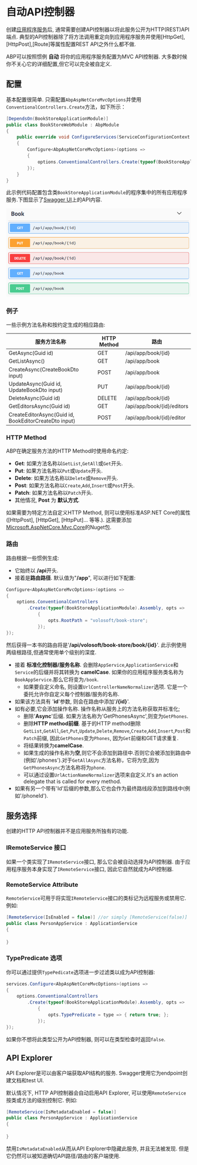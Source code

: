 # 自动API控制器

创建[应用程序服务](Application-Services.md)后, 通常需要创建API控制器以将此服务公开为HTTP(REST)API端点. 典型的API控制器除了将方法调用重定向到应用程序服务并使用[HttpGet],[HttpPost],[Route]等属性配置REST API之外什么都不做.

ABP可以按照惯例 **自动** 将你的应用程序服务配置为MVC API控制器. 大多数时候你不关心它的详细配置,但它可以完全被自定义.

## 配置

基本配置很简单. 只需配置`AbpAspNetCoreMvcOptions`并使用`ConventionalControllers.Create`方法，如下所示：

````csharp
[DependsOn(BookStoreApplicationModule)]
public class BookStoreWebModule : AbpModule
{
    public override void ConfigureServices(ServiceConfigurationContext context)
    {
        Configure<AbpAspNetCoreMvcOptions>(options =>
        {
            options.ConventionalControllers.Create(typeof(BookStoreApplicationModule).Assembly);
        });
    }
}
````

此示例代码配置包含类`BookStoreApplicationModule`的程序集中的所有应用程序服务.下图显示了[Swagger UI](https://swagger.io/tools/swagger-ui/)上的API内容.

![bookstore-apis](../images/bookstore-apis.png)

### 例子

一些示例方法名称和按约定生成的相应路由:

| 服务方法名称                                   | HTTP Method | 路由                      |
| ----------------------------------------------------- | ----------- | -------------------------- |
| GetAsync(Guid id)                                     | GET         | /api/app/book/{id}         |
| GetListAsync()                                        | GET         | /api/app/book              |
| CreateAsync(CreateBookDto input)                      | POST        | /api/app/book              |
| UpdateAsync(Guid id, UpdateBookDto input)             | PUT         | /api/app/book/{id}         |
| DeleteAsync(Guid id)                                  | DELETE      | /api/app/book/{id}         |
| GetEditorsAsync(Guid id)                              | GET         | /api/app/book/{id}/editors |
| CreateEditorAsync(Guid id, BookEditorCreateDto input) | POST        | /api/app/book/{id}/editor  |

### HTTP Method

ABP在确定服务方法的HTTP Method时使用命名约定:

- **Get**: 如果方法名称以`GetList`,`GetAll`或`Get`开头.
- **Put**: 如果方法名称以`Put`或`Update`开头.
- **Delete**: 如果方法名称以`Delete`或`Remove`开头.
- **Post**: 如果方法名称以`Create`,`Add`,`Insert`或`Post`开头.
- **Patch**: 如果方法名称以`Patch`开头.
- 其他情况, **Post** 为 **默认方式**.

如果需要为特定方法自定义HTTP Method, 则可以使用标准ASP.NET Core的属性([HttpPost], [HttpGet], [HttpPut]... 等等.). 这需要添加[Microsoft.AspNetCore.Mvc.Core](https://www.nuget.org/packages/Microsoft.AspNetCore.Mvc.Core)的Nuget包.

### 路由

路由根据一些惯例生成:

* 它始终以 **/api**开头.
* 接着是**路由路径**. 默认值为"**/app**", 可以进行如下配置:

````csharp
Configure<AbpAspNetCoreMvcOptions>(options =>
{
    options.ConventionalControllers
        .Create(typeof(BookStoreApplicationModule).Assembly, opts =>
            {
                opts.RootPath = "volosoft/book-store";
            });
});
````

然后获得一本书的路由将是'**/api/volosoft/book-store/book/{id}**'. 此示例使用两级根路径,但通常使用单个级别的深度.

* 接着 **标准化控制器/服务名称**. 会删除`AppService`,`ApplicationService`和`Service`的后缀并将其转换为 **camelCase**. 如果你的应用程序服务类名称为`BookAppService`.那么它将变为`/book`.
  * 如果要自定义命名, 则设置`UrlControllerNameNormalizer`选项. 它是一个委托允许你自定义每个控制器/服务的名称.
* 如果该方法具有 '**id**'参数, 则会在路由中添加'**/{id}**'.
* 如有必要,它会添加操作名称. 操作名称从服务上的方法名称获取并标准化;
  * 删除'**Async**'后缀. 如果方法名称为'GetPhonesAsync',则变为`GetPhones`.
  * 删除**HTTP method前缀**. 基于的HTTP method删除`GetList`,`GetAll`,`Get`,`Put`,`Update`,`Delete`,`Remove`,`Create`,`Add`,`Insert`,`Post`和`Patch`前缀, 因此`GetPhones`变为`Phones`, 因为`Get`前缀和GET请求重复.
  * 将结果转换为**camelCase**.
  * 如果生成的操作名称为**空**,则它不会添加到路径中.否则它会被添加到路由中(例如'/phones').对于`GetAllAsync`方法名称，它将为空,因为`GetPhonesAsync`方法名称将为`phone`.
  * 可以通过设置`UrlActionNameNormalizer`选项来自定义.It's an action delegate that is called for every method.
* 如果有另一个带有'Id'后缀的参数,那么它也会作为最终路线段添加到路线中(例如'/phoneId').

## 服务选择

创建的HTTP API控制器并不是应用服务所独有的功能.

### IRemoteService 接口

如果一个类实现了`IRemoteService`接口, 那么它会被自动选择为API控制器. 由于应用程序服务本身实现了`IRemoteService`接口, 因此它自然就成为API控制器.

### RemoteService Attribute

`RemoteService`可用于将实现`IRemoteService`接口的类标记为远程服务或禁用它. 例如:

````csharp
[RemoteService(IsEnabled = false)] //or simply [RemoteService(false)]
public class PersonAppService : ApplicationService
{

}
````

### TypePredicate 选项

你可以通过提供`TypePedicate`选项进一步过滤类以成为API控制器:

````csharp
services.Configure<AbpAspNetCoreMvcOptions>(options =>
{
    options.ConventionalControllers
        .Create(typeof(BookStoreApplicationModule).Assembly, opts =>
            {
                opts.TypePredicate = type => { return true; };
            });
});
````

如果你不想将此类型公开为API控制器, 则可以在类型检查时返回`false`.

## API Explorer

API Explorer是可以由客户端获取API结构的服务. Swagger使用它为endpoint创建文档和test UI.

默认情况下, HTTP API控制器会自动启用API Explorer, 可以使用`RemoteService`按类或方法的级别控制它. 例如:

````csharp
[RemoteService(IsMetadataEnabled = false)]
public class PersonAppService : ApplicationService
{

}
````

禁用`IsMetadataEnabled`从而从API Explorer中隐藏此服务, 并且无法被发现. 但是它仍然可以被知道确切API路径/路由的客户端使用.
